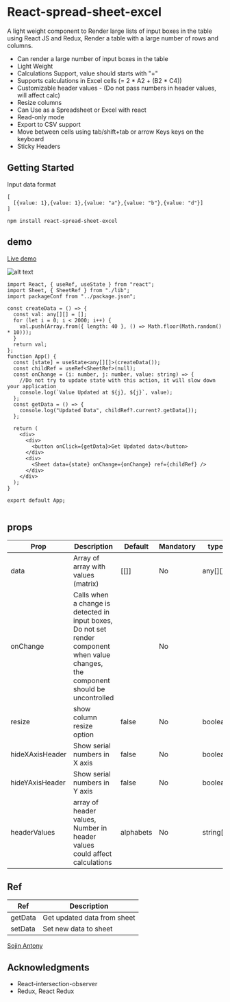 # React-spread-sheet-excel

A light weight component to Render large lists of input boxes in the table using React JS and Redux, Render a table with a large number of rows and columns.

* Can render a large number of input boxes in the table
* Light Weight
* Calculations Support, value should starts with "="
* Supports calculations in Excel cells (= 2 * A2 + (B2 * C4))
* Customizable header values - (Do not pass numbers in header values, will affect calc)
* Resize columns
* Can Use as a Spreadsheet or Excel with react
* Read-only mode
* Export to CSV support
* Move between cells using tab/shift+tab or arrow Keys keys on the keyboard
* Sticky Headers

## Getting Started

Input data format
```
[
  [{value: 1},{value: 1},{value: "a"},{value: "b"},{value: "d"}]
]
```
```
npm install react-spread-sheet-excel

```
## demo
[Live demo](https://sojinantony01.github.io/react-spread-sheet/)

![alt text](https://raw.githubusercontent.com/sojinantony01/react-spread-sheet/main/public/images/samplesheet.png)

```
import React, { useRef, useState } from "react";
import Sheet, { SheetRef } from "./lib";
import packageConf from "../package.json";

const createData = () => {
  const val: any[][] = [];
  for (let i = 0; i < 2000; i++) {
    val.push(Array.from({ length: 40 }, () => Math.floor(Math.random() * 10)));
  }
  return val;
};
function App() {
  const [state] = useState<any[][]>(createData());
  const childRef = useRef<SheetRef>(null);
  const onChange = (i: number, j: number, value: string) => {
    //Do not try to update state with this action, it will slow down your application
    console.log(`Value Updated at ${j}, ${j}`, value);
  };
  const getData = () => {
    console.log("Updated Data", childRef?.current?.getData()); 
  };

  return (
    <div>
      <div>
        <button onClick={getData}>Get Updated data</button>
      </div>
      <div>
        <Sheet data={state} onChange={onChange} ref={childRef} />
      </div>
    </div>
  );
}

export default App;


```
## props

| Prop | Description | Default | Mandatory | type
| --- | --- | -- | -- | -- |
| data | Array of array with values (matrix)  | [[]]  |  No | any[][] |
| onChange | Calls when a change is detected in input boxes, Do not set render component when value changes, the component should be uncontrolled |  | No | 
| resize | show column resize option | false | No | boolean |
| hideXAxisHeader | Show serial numbers in X axis | false | No | boolean |
| hideYAxisHeader | Show serial numbers in Y axis | false | No | boolean |
| headerValues | array of header values, Number in header values could affect calculations | alphabets | No | string[] |

## Ref

| Ref | Description |
| --- | --- |
| getData | Get updated data from sheet | 
| setData | Set new data to sheet |

[Sojin Antony](https://github.com/sojinantony01)

## Acknowledgments

* React-intersection-observer
* Redux, React Redux
